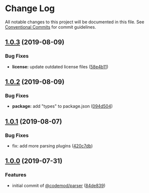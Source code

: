 # Change Log

All notable changes to this project will be documented in this file.
See [Conventional Commits](https://conventionalcommits.org) for commit guidelines.

## [1.0.3](https://github.com/codemod-js/codemod/compare/@codemod/parser@1.0.2...@codemod/parser@1.0.3) (2019-08-09)


### Bug Fixes

* **license:** update outdated license files ([58e4b11](https://github.com/codemod-js/codemod/commit/58e4b11))





## [1.0.2](https://github.com/codemod-js/codemod/compare/@codemod/parser@1.0.1...@codemod/parser@1.0.2) (2019-08-09)


### Bug Fixes

* **package:** add "types" to package.json ([094d504](https://github.com/codemod-js/codemod/commit/094d504))





## [1.0.1](https://github.com/codemod-js/codemod/compare/@codemod/parser@1.0.0...@codemod/parser@1.0.1) (2019-08-07)


### Bug Fixes

* fix: add more parsing plugins ([420c7db](https://github.com/codemod-js/codemod/commit/420c7db))



## [1.0.0](https://github.com/codemod-js/codemod/commit/26fe442) (2019-07-31)


### Features

* initial commit of [@codemod/parser](https://github.com/codemod/parser) ([84de839](https://github.com/codemod-js/codemod/commit/26fe442))
